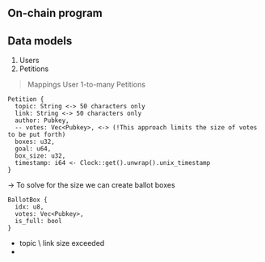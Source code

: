 ## On-chain program

## Data models
1. Users
2. Petitions
> Mappings
> User 1-to-many Petitions

```
Petition {
  topic: String <-> 50 characters only
  link: String <-> 50 characters only
  author: Pubkey,
  -- votes: Vec<Pubkey>, <-> (!This approach limits the size of votes to be put forth)
  boxes: u32,
  goal: u64,
  box_size: u32,
  timestamp: i64 <- Clock::get().unwrap().unix_timestamp
}
```
-> To solve for the size we can create ballot boxes
```
BallotBox {
  idx: u8,
  votes: Vec<Pubkey>,
  is_full: bool
}
```

- topic \ link size exceeded
- 

